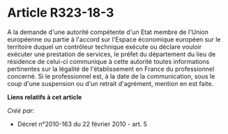 # Article R323-18-3

A la demande d'une autorité compétente d'un Etat membre de l'Union européenne ou partie à l'accord sur l'Espace économique
européen sur le territoire duquel un contrôleur technique exécute ou déclare vouloir exécuter une prestation de services, le
préfet du département du lieu de résidence de celui-ci communique à cette autorité toutes informations pertinentes sur la
légalité de l'établissement en France du professionnel concerné. Si le professionnel est, à la date de la communication, sous
le coup d'une suspension ou d'un retrait d'agrément, mention en est faite.

**Liens relatifs à cet article**

_Créé par_:

  - Décret n°2010-163 du 22 février 2010 - art. 5
